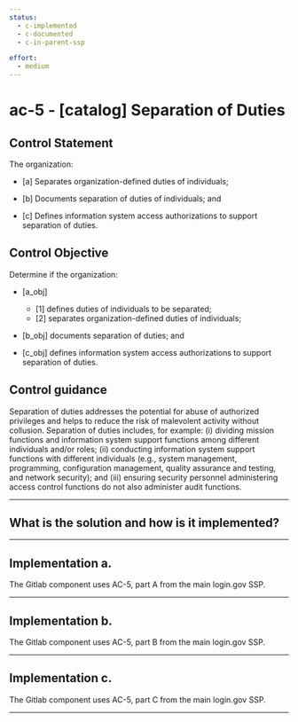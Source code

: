 ```yaml
---
status:
  - c-implemented
  - c-documented
  - c-in-parent-ssp

effort:
  - medium
---
```


# ac-5 - \[catalog\] Separation of Duties

## Control Statement

The organization:

- \[a\] Separates organization-defined duties of individuals;

- \[b\] Documents separation of duties of individuals; and

- \[c\] Defines information system access authorizations to support separation of duties.

## Control Objective

Determine if the organization:

- \[a_obj\]

  - \[1\] defines duties of individuals to be separated;
  - \[2\] separates organization-defined duties of individuals;

- \[b_obj\] documents separation of duties; and

- \[c_obj\] defines information system access authorizations to support separation of duties.

## Control guidance

Separation of duties addresses the potential for abuse of authorized privileges
and helps to reduce the risk of malevolent activity without
collusion. Separation of duties includes, for example: (i) dividing mission
functions and information system support functions among different individuals
and/or roles; (ii) conducting information system support functions with
different individuals (e.g., system management, programming, configuration
management, quality assurance and testing, and network security); and (iii)
ensuring security personnel administering access control functions do not also
administer audit functions.

______________________________________________________________________

## What is the solution and how is it implemented?

<!-- Please leave this section blank and enter implementation details in the parts below. -->

______________________________________________________________________

## Implementation a.

The Gitlab component uses AC-5, part A from the main login.gov SSP.

______________________________________________________________________

## Implementation b.

The Gitlab component uses AC-5, part B from the main login.gov SSP.

______________________________________________________________________

## Implementation c.

The Gitlab component uses AC-5, part C from the main login.gov SSP.

______________________________________________________________________
